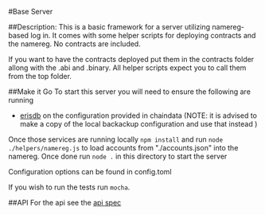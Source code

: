 #Base Server

##Description:
This is a basic framework for a server utilizing namereg-based log in. It comes with some helper scripts for deploying contracts and the namereg. No contracts are included.

If you want to have the contracts deployed put them in the contracts folder allong with the .abi and .binary. All helper scripts expect you to call them from the top folder.

##Make it Go
To start this server you will need to ensure the following are running
 - [erisdb](https://github.com/eris-ltd/eris-db) on the configuration provided in chaindata (NOTE: it is advised to make a copy of the local backackup configuration and use that instead )

Once those services are running locally `npm install` and run `node ./helpers/namereg.js` to load accounts from "./accounts.json" into the namereg. Once done run `node .` in this directory to start the server

Configuration options can be found in config.toml

If you wish to run the tests run `mocha`.

##API
For the api see the [api spec](https://github.com/eris-ltd/base-server/blob/master/apispec.md)
